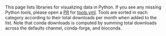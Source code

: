This page lists libraries for visualizing data in Python.  If you see any missing Python tools, please open a [PR](https://help.github.com/en/articles/about-pull-requests) for [tools.yml](https://github.com/pyviz/website/blob/master/tools/tools.yml). Tools are sorted in each category according to their total downloads per month when added to the list. Note that conda downloads is computed by summing total downloads across the defaults channel, conda-forge, and bioconda.
